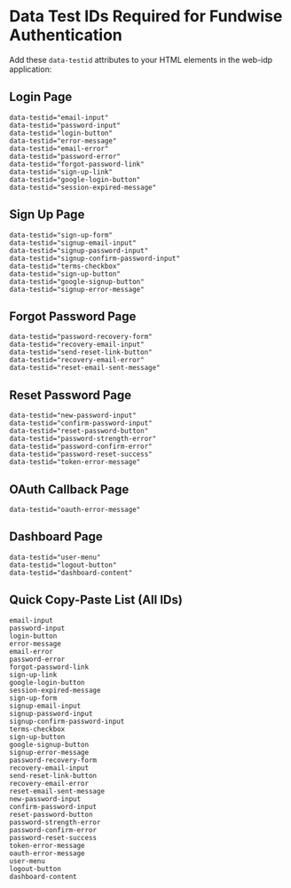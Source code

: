 # Data Test IDs Required for Fundwise Authentication

Add these `data-testid` attributes to your HTML elements in the web-idp application:

## Login Page
```
data-testid="email-input"
data-testid="password-input"
data-testid="login-button"
data-testid="error-message"
data-testid="email-error"
data-testid="password-error"
data-testid="forgot-password-link"
data-testid="sign-up-link"
data-testid="google-login-button"
data-testid="session-expired-message"
```

## Sign Up Page
```
data-testid="sign-up-form"
data-testid="signup-email-input"
data-testid="signup-password-input"
data-testid="signup-confirm-password-input"
data-testid="terms-checkbox"
data-testid="sign-up-button"
data-testid="google-signup-button"
data-testid="signup-error-message"
```

## Forgot Password Page
```
data-testid="password-recovery-form"
data-testid="recovery-email-input"
data-testid="send-reset-link-button"
data-testid="recovery-email-error"
data-testid="reset-email-sent-message"
```

## Reset Password Page
```
data-testid="new-password-input"
data-testid="confirm-password-input"
data-testid="reset-password-button"
data-testid="password-strength-error"
data-testid="password-confirm-error"
data-testid="password-reset-success"
data-testid="token-error-message"
```

## OAuth Callback Page
```
data-testid="oauth-error-message"
```

## Dashboard Page
```
data-testid="user-menu"
data-testid="logout-button"
data-testid="dashboard-content"
```

## Quick Copy-Paste List (All IDs)
```
email-input
password-input
login-button
error-message
email-error
password-error
forgot-password-link
sign-up-link
google-login-button
session-expired-message
sign-up-form
signup-email-input
signup-password-input
signup-confirm-password-input
terms-checkbox
sign-up-button
google-signup-button
signup-error-message
password-recovery-form
recovery-email-input
send-reset-link-button
recovery-email-error
reset-email-sent-message
new-password-input
confirm-password-input
reset-password-button
password-strength-error
password-confirm-error
password-reset-success
token-error-message
oauth-error-message
user-menu
logout-button
dashboard-content
```